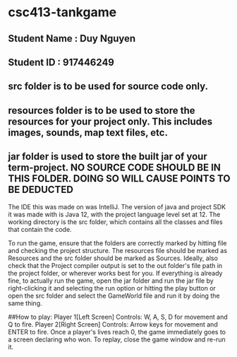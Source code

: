 # csc413-tankgame

## Student Name  : Duy Nguyen
## Student ID    : 917446249


## src folder is to be used for source code only.

## resources folder is to be used to store the resources for your project only. This includes images, sounds, map text files, etc.

## jar folder is used to store the built jar of your term-project. NO SOURCE CODE SHOULD BE IN THIS FOLDER. DOING SO WILL CAUSE POINTS TO BE DEDUCTED

The IDE this was made on was IntelliJ. The version of java and project SDK it was made with is Java 12, with the project language level set at 12. The working directory is the src folder, which contains all the classes and files that contain the code.

To run the game, ensure that the folders are correctly marked by hitting file and checking the project structure. The resources file should be marked as Resources and the src folder should be marked as Sources. Ideally, also check that the Project compiler output is set to the out folder's file path in the project folder, or wherever works best for you. If everything is already fine, to actually run the game, open the jar folder and run the jar file by right-clicking it and selecting the run option or hitting the play button or open the src folder and select the GameWorld file and run it by doing the same thing.

##How to play:
Player 1[Left Screen] Controls: W, A, S, D for movement and Q to fire.
Player 2[Right Screen] Controls: Arrow keys for movement and ENTER to fire.
Once a player's lives reach 0, the game immediately goes to a screen declaring who won. To replay, close the game window and re-run it.
